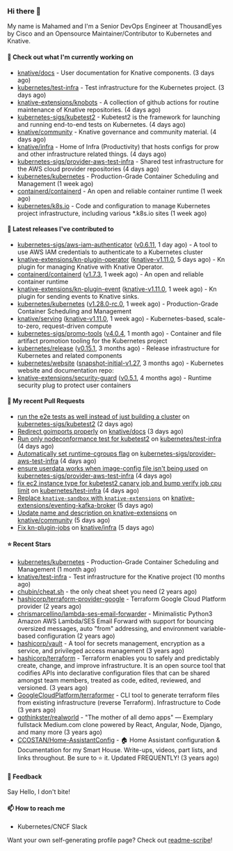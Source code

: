 ### Hi there 👋

My name is Mahamed and I'm a Senior DevOps Engineer at ThousandEyes by Cisco and an Opensource Maintainer/Contributor to Kubernetes and Knative.

#### 👷 Check out what I'm currently working on

- [knative/docs](https://github.com/knative/docs) - User documentation for Knative components. (3 days ago)
- [kubernetes/test-infra](https://github.com/kubernetes/test-infra) - Test infrastructure for the Kubernetes project. (3 days ago)
- [knative-extensions/knobots](https://github.com/knative-extensions/knobots) - A collection of github actions for routine maintenance of Knative repositories. (4 days ago)
- [kubernetes-sigs/kubetest2](https://github.com/kubernetes-sigs/kubetest2) - Kubetest2 is the framework for launching and running end-to-end tests on Kubernetes. (4 days ago)
- [knative/community](https://github.com/knative/community) - Knative governance and community material. (4 days ago)
- [knative/infra](https://github.com/knative/infra) - Home of Infra (Productivity) that hosts configs for prow and other infrastructure related things. (4 days ago)
- [kubernetes-sigs/provider-aws-test-infra](https://github.com/kubernetes-sigs/provider-aws-test-infra) - Shared test infrastructure for the AWS cloud provider repositories (4 days ago)
- [kubernetes/kubernetes](https://github.com/kubernetes/kubernetes) - Production-Grade Container Scheduling and Management (1 week ago)
- [containerd/containerd](https://github.com/containerd/containerd) - An open and reliable container runtime (1 week ago)
- [kubernetes/k8s.io](https://github.com/kubernetes/k8s.io) - Code and configuration to manage Kubernetes project infrastructure, including various *.k8s.io sites (1 week ago)

#### 🔭 Latest releases I've contributed to

- [kubernetes-sigs/aws-iam-authenticator](https://github.com/kubernetes-sigs/aws-iam-authenticator) ([v0.6.11](https://github.com/kubernetes-sigs/aws-iam-authenticator/releases/tag/v0.6.11), 1 day ago) - A tool to use AWS IAM credentials to authenticate to a Kubernetes cluster
- [knative-extensions/kn-plugin-operator](https://github.com/knative-extensions/kn-plugin-operator) ([knative-v1.11.0](https://github.com/knative-extensions/kn-plugin-operator/releases/tag/knative-v1.11.0), 5 days ago) - Kn plugin for managing Knative with Knative Operator.
- [containerd/containerd](https://github.com/containerd/containerd) ([v1.7.3](https://github.com/containerd/containerd/releases/tag/v1.7.3), 1 week ago) - An open and reliable container runtime
- [knative-extensions/kn-plugin-event](https://github.com/knative-extensions/kn-plugin-event) ([knative-v1.11.0](https://github.com/knative-extensions/kn-plugin-event/releases/tag/knative-v1.11.0), 1 week ago) - Kn plugin for sending events to Knative sinks.
- [kubernetes/kubernetes](https://github.com/kubernetes/kubernetes) ([v1.28.0-rc.0](https://github.com/kubernetes/kubernetes/releases/tag/v1.28.0-rc.0), 1 week ago) - Production-Grade Container Scheduling and Management
- [knative/serving](https://github.com/knative/serving) ([knative-v1.11.0](https://github.com/knative/serving/releases/tag/knative-v1.11.0), 1 week ago) - Kubernetes-based, scale-to-zero, request-driven compute
- [kubernetes-sigs/promo-tools](https://github.com/kubernetes-sigs/promo-tools) ([v4.0.4](https://github.com/kubernetes-sigs/promo-tools/releases/tag/v4.0.4), 1 month ago) - Container and file artifact promotion tooling for the Kubernetes project
- [kubernetes/release](https://github.com/kubernetes/release) ([v0.15.1](https://github.com/kubernetes/release/releases/tag/v0.15.1), 3 months ago) - Release infrastructure for Kubernetes and related components
- [kubernetes/website](https://github.com/kubernetes/website) ([snapshot-initial-v1.27](https://github.com/kubernetes/website/releases/tag/snapshot-initial-v1.27), 3 months ago) - Kubernetes website and documentation repo: 
- [knative-extensions/security-guard](https://github.com/knative-extensions/security-guard) ([v0.5.1](https://github.com/knative-extensions/security-guard/releases/tag/v0.5.1), 4 months ago) - Runtime security plug to protect user containers

#### 🔨 My recent Pull Requests

- [run the e2e tests as well instead of just building a cluster](https://github.com/kubernetes-sigs/kubetest2/pull/236) on [kubernetes-sigs/kubetest2](https://github.com/kubernetes-sigs/kubetest2) (2 days ago)
- [Redirect goimports properly](https://github.com/knative/docs/pull/5656) on [knative/docs](https://github.com/knative/docs) (3 days ago)
- [Run only nodeconformance test for kubetest2](https://github.com/kubernetes/test-infra/pull/30280) on [kubernetes/test-infra](https://github.com/kubernetes/test-infra) (4 days ago)
- [Automatically set runtime-cgroups flag](https://github.com/kubernetes-sigs/provider-aws-test-infra/pull/94) on [kubernetes-sigs/provider-aws-test-infra](https://github.com/kubernetes-sigs/provider-aws-test-infra) (4 days ago)
- [ensure userdata works when image-config file isn&#39;t being used](https://github.com/kubernetes-sigs/provider-aws-test-infra/pull/93) on [kubernetes-sigs/provider-aws-test-infra](https://github.com/kubernetes-sigs/provider-aws-test-infra) (4 days ago)
- [fix ec2 instance type for kubetest2 canary job and bump verify job cpu limit](https://github.com/kubernetes/test-infra/pull/30278) on [kubernetes/test-infra](https://github.com/kubernetes/test-infra) (4 days ago)
- [Replace `knative-sandbox` with `knative-extensions`](https://github.com/knative-extensions/eventing-kafka-broker/pull/3258) on [knative-extensions/eventing-kafka-broker](https://github.com/knative-extensions/eventing-kafka-broker) (5 days ago)
- [Update name and description on knative-extensions](https://github.com/knative/community/pull/1412) on [knative/community](https://github.com/knative/community) (5 days ago)
- [Fix kn-plugin-jobs](https://github.com/knative/infra/pull/157) on [knative/infra](https://github.com/knative/infra) (5 days ago)

#### ⭐ Recent Stars

- [kubernetes/kubernetes](https://github.com/kubernetes/kubernetes) - Production-Grade Container Scheduling and Management (1 month ago)
- [knative/test-infra](https://github.com/knative/test-infra) - Test infrastructure for the Knative project (10 months ago)
- [chubin/cheat.sh](https://github.com/chubin/cheat.sh) - the only cheat sheet you need (2 years ago)
- [hashicorp/terraform-provider-google](https://github.com/hashicorp/terraform-provider-google) - Terraform Google Cloud Platform provider (2 years ago)
- [chrismarcellino/lambda-ses-email-forwarder](https://github.com/chrismarcellino/lambda-ses-email-forwarder) - Minimalistic Python3 Amazon AWS Lambda/SES Email Forward with support for bouncing oversized messages, auto &#34;from&#34; addressing, and environment variable-based configuration (2 years ago)
- [hashicorp/vault](https://github.com/hashicorp/vault) - A tool for secrets management, encryption as a service, and privileged access management (3 years ago)
- [hashicorp/terraform](https://github.com/hashicorp/terraform) - Terraform enables you to safely and predictably create, change, and improve infrastructure. It is an open source tool that codifies APIs into declarative configuration files that can be shared amongst team members, treated as code, edited, reviewed, and versioned. (3 years ago)
- [GoogleCloudPlatform/terraformer](https://github.com/GoogleCloudPlatform/terraformer) - CLI tool to generate terraform files from existing infrastructure (reverse Terraform). Infrastructure to Code (3 years ago)
- [gothinkster/realworld](https://github.com/gothinkster/realworld) - &#34;The mother of all demo apps&#34; — Exemplary fullstack Medium.com clone powered by React, Angular, Node, Django, and many more (3 years ago)
- [CCOSTAN/Home-AssistantConfig](https://github.com/CCOSTAN/Home-AssistantConfig) - :house: Home Assistant configuration &amp; Documentation for my Smart House.  Write-ups, videos, part lists, and links throughout. Be sure to :star: it. Updated FREQUENTLY! (3 years ago)

#### 💬 Feedback

Say Hello, I don't bite!

#### 📫 How to reach me

- Kubernetes/CNCF Slack

Want your own self-generating profile page? Check out [readme-scribe](https://github.com/muesli/readme-scribe)!


